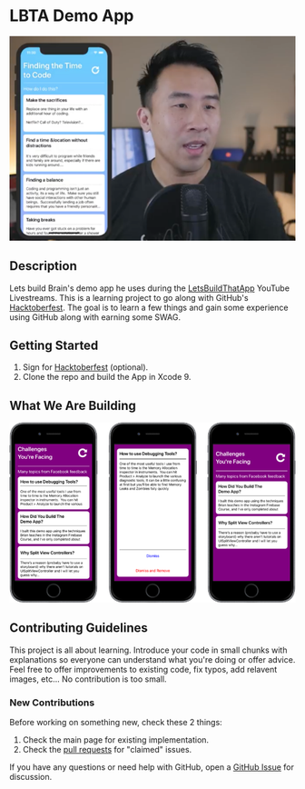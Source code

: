 # LBTA Demo App
![LBTA Demo App](/images/LBTADemoApp.png)

## Description
Lets build Brain's demo app he uses during the [LetsBuildThatApp](https://www.youtube.com/watch?v=0mt4jY7SVA8) YouTube Livestreams.  This is a learning project to go along with GitHub's [Hacktoberfest](https://hacktoberfest.digitalocean.com).  The goal is to learn a few things and gain some experience using GitHub along with earning some SWAG.

## Getting Started
1. Sign for [Hacktoberfest](https://hacktoberfest.digitalocean.com) (optional).
2. Clone the repo and build the App in Xcode 9.  

## What We Are Building
![LBTA Demo](/images/LBTADemo.png)

## Contributing Guidelines
This project is all about learning. Introduce your code in small chunks with explanations so everyone can understand what you're doing or offer advice.  Feel free to offer improvements to existing code, fix typos, add relavent images, etc... No contribution is too small.

### New Contributions
Before working on something new, check these 2 things:
1. Check the main page for existing implementation.
2. Check the [pull requests](https://github.com/endodoug/LBTADemoApp/pulls) for "claimed" issues.

If you have any questions or need help with GitHub, open a [GitHub Issue](https://github.com/endodoug/LBTADemoApp/issues) for discussion.


